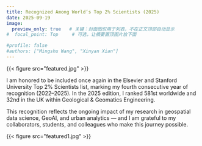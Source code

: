 ```yaml
---
title: Recognized Among World’s Top 2% Scientists (2025)
date: 2025-09-19
image:
  preview_only: true   # 关键：封面图仅用于列表，不在正文顶部自动显示
#  focal_point: Top     # 可选，让摘要置顶图片放下面

#profile: false      
#authors: ["Mingshu Wang", "Xinyan Xian"]
---
```


<!--more这行上面可以写一小段摘要-->

{{< figure src="featured.jpg" >}}

I am honored to be included once again in the Elsevier and Stanford University Top 2% Scientists list, marking my fourth consecutive year of recognition (2022–2025). In the 2025 edition, I ranked 581st worldwide and 32nd in the UK within Geological & Geomatics Engineering.

This recognition reflects the ongoing impact of my research in geospatial data science, GeoAI, and urban analytics — and I am grateful to my collaborators, students, and colleagues who make this journey possible.

{{< figure src="featured1.jpg" >}}
